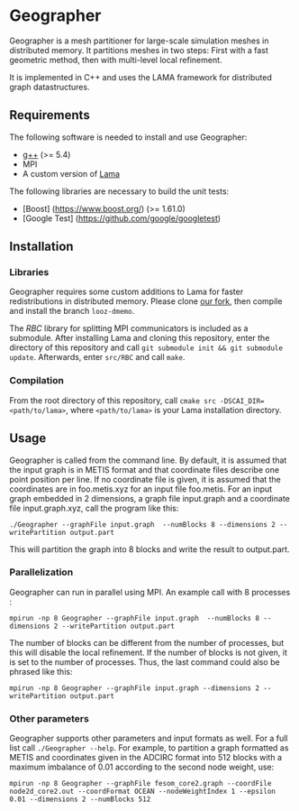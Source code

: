 Geographer
=========

Geographer is a mesh partitioner for large-scale simulation meshes in distributed memory. It partitions meshes in two steps: First with a fast geometric method, then with multi-level local refinement.

It is implemented in C++ and uses the LAMA framework for distributed graph datastructures. 

## Requirements
The following software is needed to install and use Geographer:

- [g++] (&gt;= 5.4)
- MPI
- A custom version of [Lama](https://github.com/kit-parco/lama)

The following libraries are necessary to build the unit tests:

- [Boost] (https://www.boost.org/) (&gt;= 1.61.0)
- [Google Test] (https://github.com/google/googletest)

## Installation

### Libraries
Geographer requires some custom additions to Lama for faster redistributions in distributed memory.
Please clone [our fork](https://github.com/kit-parco/lama), then compile and install the branch `looz-dmemo`.

The *RBC* library for splitting MPI communicators is included as a submodule.
After installing Lama and cloning this repository, enter the directory of this repository and call `git submodule init && git submodule update`.
Afterwards, enter `src/RBC` and call `make`.

### Compilation
From the root directory of this repository, call `cmake src -DSCAI_DIR=<path/to/lama>`, where `<path/to/lama>` is your Lama installation directory.

## Usage

Geographer is called from the command line.
By default, it is assumed that the input graph is in METIS format and that coordinate files describe one point position per line.
If no coordinate file is given, it is assumed that the coordinates are in foo.metis.xyz for an input file foo.metis.
For an input graph embedded in 2 dimensions, a graph file input.graph and a coordinate file input.graph.xyz, call the program like this:

    ./Geographer --graphFile input.graph  --numBlocks 8 --dimensions 2 --writePartition output.part

This will partition the graph into 8 blocks and write the result to output.part.

### Parallelization
Geographer can run in parallel using MPI. An example call with 8 processes :

    mpirun -np 8 Geographer --graphFile input.graph  --numBlocks 8 --dimensions 2 --writePartition output.part

The number of blocks can be different from the number of processes, but this will disable the local refinement. If the number of blocks is not given, it is set to the number of processes. Thus, the last command could also be phrased like this:

    mpirun -np 8 Geographer --graphFile input.graph --dimensions 2 --writePartition output.part

### Other parameters
Geographer supports other parameters and input formats as well. For a full list call `./Geographer --help`.
For example, to partition a graph formatted as METIS and coordinates given in the ADCIRC format into 512 blocks with a maximum imbalance of 0.01 according to the second node weight, use:

    mpirun -np 8 Geographer --graphFile fesom_core2.graph --coordFile node2d_core2.out --coordFormat OCEAN --nodeWeightIndex 1 --epsilon 0.01 --dimensions 2 --numBlocks 512

[g++]: https://gcc.gnu.org
